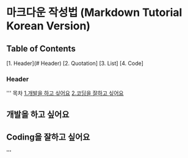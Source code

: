# 마크다운 작성법 (Markdown Tutorial Korean Version)

## Table of Contents
[1. Header](# Header)
[2. Quotation]
[3. List]
[4. Code]


### Header

'''
목차
[1.개발을 하고 싶어요](#개발을-하고-싶어요)
[2.코딩을 잘하고 싶어요](#coding을-잘하고-싶어요)

## 개발을 하고 싶어요
## Coding을 잘하고 싶어요
'''
